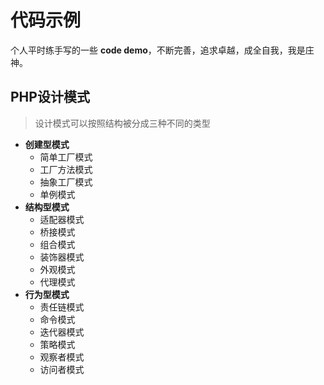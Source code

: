 # 代码示例
个人平时练手写的一些 **code demo**，不断完善，追求卓越，成全自我，我是庄神。

## PHP设计模式
> 设计模式可以按照结构被分成三种不同的类型

- **创建型模式**
    - 简单工厂模式
    - 工厂方法模式
    - 抽象工厂模式
    - 单例模式
- **结构型模式**
    - 适配器模式
    - 桥接模式
    - 组合模式
    - 装饰器模式
    - 外观模式
    - 代理模式
- **行为型模式**
	- 责任链模式
    - 命令模式
    - 迭代器模式
    - 策略模式
    - 观察者模式
    - 访问者模式